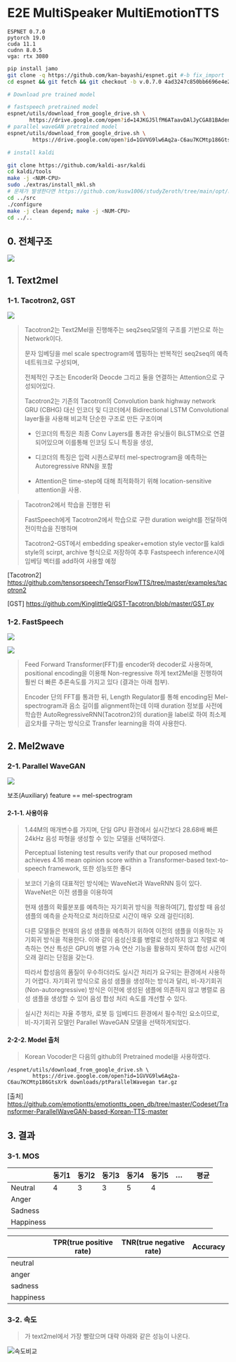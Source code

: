 # E2E MultiSpeaker MultiEmotionTTS

```
ESPNET 0.7.0
pytorch 19.0
cuda 11.1
cudnn 8.0.5
vga: rtx 3080
```



``` sh
pip install jamo
git clone -q https://github.com/kan-bayashi/espnet.git #-b fix_import
cd espnet && git fetch && git checkout -b v.0.7.0 4ad3247c850bb6696e4e2c3f7633c0153463dded
```



```sh
# Download pre trained model

# fastspeech pretrained model
espnet/utils/download_from_google_drive.sh \
       https://drive.google.com/open?id=14JKGJ5lfM6ATaavDAlJyCGA81BAden9x downloads/ptFastSpeech tar.gz
# parallel waveGAN pretrained model       
espnet/utils/download_from_google_drive.sh \
        https://drive.google.com/open?id=1GVVG9lw6Aq2a-C6au7KCMtp186GtsXrk downloads/ptParallelWavegan tar.gz
```



```sh
# install kaldi

git clone https://github.com/kaldi-asr/kaldi
cd kaldi/tools
make -j <NUM-CPU>
sudo ./extras/install_mkl.sh
# 문제가 발생한다면 https://github.com/kusw1006/studyZeroth/tree/main/opt/kaldi/src 참고
cd ../src
./configure
make -j clean depend; make -j <NUM-CPU>
cd ../..
```



## 0. 전체구조

![](./ETTS3.png)



## 1. Text2mel

### 1-1. Tacotron2, GST

![](./ETTS5.png)

> Tacotron2는 Text2Mel을 진행해주는 seq2seq모델의 구조를 기반으로 하는 Network이다. 
>
> 문자 임베딩을 mel scale spectrogram에 맵핑하는 반복적인 seq2seq의 예측 네트워크로 구성되며, 
>
> 전체적인 구조는 Encoder와 Deocde 그리고 둘을 연결하는 Attention으로 구성되어있다. 
>
> Tacotron2는 기존의 Tacotron의 Convolution bank highway network GRU (CBHG) 대신 인코더 및 디코더에서 Bidirectional LSTM Convolutional layer들을 사용해 비교적 단순한 구조로 만든 구조이며
>
> - 인코더의 특징은 최종 Conv Layers를 통과한 유닛들이 BiLSTM으로 연결되어있으며 이를통해 인코딩 도니 특징을 생성, 
>
> - 디코더의 특징은 입력 시퀀스로부터 mel-spectrogram을 예측하는 Autoregressive RNN을 포함
> - Attention은 time-step에 대해 최적화하기 위해 location-sensitive attention을 사용.



> Tacotron2에서 학습을 진행한 뒤
>
> FastSpeech에게 Tacotron2에서 학습으로 구한 duration weight를 전달하여 전이학습을 진행하며
>
> Tacotron2-GST에서 embedding speaker+emotion style vector를 kaldi style의 scirpt, archive 형식으로 저장하여 추후 Fastspeech inference시에 임베딩 벡터를 add하여 사용할 예정



[Tacotron2] https://github.com/tensorspeech/TensorFlowTTS/tree/master/examples/tacotron2

[GST]  https://github.com/KinglittleQ/GST-Tacotron/blob/master/GST.py



### 1-2. FastSpeech

![](./eTTS6.png)

![](./eTTS7.png)

> Feed Forward Transformer(FFT)를 encoder와 decoder로 사용하며, positional encoding을 이용해 Non-regressive 하게 text2Mel을 진행하여 훨씬 더 빠른 추론속도를 가지고 있다 (결과는 아래 첨부).
>
> Encoder 단의 FFT를 통과한 뒤, Length Regulator를 통해 encoding된 Mel-spectrogram과 음소 길이를 alignment하는데 이때 duration 정보를 사전에 학습한 AutoRegressiveRNN(Tacotron2)의 duration을 label로 하여 최소제곱오차를 구하는 방식으로 Transfer learning을 하여 사용한다.



## 2. Mel2wave

### 2-1. Parallel WaveGAN

![](./ETTS2.png)

보조(Auxiliary) feature == mel-spectrogram



#### 2-1-1. 사용이유

>1.44M의 매개변수를 가지며, 단일 GPU 환경에서 실시간보다 28.68배 빠른 24kHz 음성 파형을 생성할 수 있는 모델을 선택하였다.
>
> Perceptual listening test results
>verify that our proposed method achieves 4.16 mean opinion score
>within a Transformer-based text-to-speech framework, 또한 성능또한 좋다



> 보코더 기술의 대표적인 방식에는 WaveNet과 WaveRNN 등이 있다. WaveNet은 이전 샘플을 이용하여
>
> 현재 샘플의 확률분포를 예측하는 자기회귀 방식을 적용하여[7], 합성할 때 음성 샘플의 예측을 순차적으로 처리하므로 시간이 매우 오래 걸린다[8]. 
>
> 다른 모델들은 현재의 음성 샘플을 예측하기 위하여 이전의 샘플을 이용하는 자기회귀 방식을 적용한다.
> 이와 같이 음성신호를 병렬로 생성하지 않고 직렬로 예측하는 연산 특성은 GPU의 병렬 가속 연산 기능을 활용하지 못하여 합성 시간이 오래 걸리는 단점을 갖는다. 
>
> 따라서 합성음의 품질이 우수하더라도 실시간 처리가 요구되는 환경에서 사용하기 어렵다.
> 자기회귀 방식으로 음성 샘플을 생성하는 방식과 달리, 비-자기회귀(Non-autoregressive) 방식은 이전에
> 생성된 샘플에 의존하지 않고 병렬로 음성 샘플을 생성할 수 있어 음성 합성 처리 속도를 개선할 수 있다. 



> 실시간 처리는 자율 주행차, 로봇 등 임베디드 환경에서 필수적인 요소이므로, 비-자기회귀 모델인 Parallel WaveGAN 모델을 선택하게되었다. 



#### 2-2-2. Model 출처

> Korean Vocoder은 다음의 github의 Pretrained model을 사용하였다.

```
/espnet/utils/download_from_google_drive.sh \
        https://drive.google.com/open?id=1GVVG9lw6Aq2a-C6au7KCMtp186GtsXrk downloads/ptParallelWavegan tar.gz
```

[출처] https://github.com/emotiontts/emotiontts_open_db/tree/master/Codeset/Transformer-ParallelWaveGAN-based-Korean-TTS-master





## 3. 결과

### 3-1. MOS

|           | 동기1 | 동기2 | 동기3 | 동기4 | 동기5 | …    |      | 평균 |
| --------- | ----- | ----- | ----- | ----- | ----- | ---- | ---- | ---- |
| Neutral   | 4     | 3     | 3     | 5     | 4     |      |      |      |
| Anger     |       |       |       |       |       |      |      |      |
| Sadness   |       |       |       |       |       |      |      |      |
| Happiness |       |       |       |       |       |      |      |      |

|           | TPR(true positive rate) | TNR(true negative rate) | Accuracy |
| --------- | ----------------------- | ----------------------- | -------- |
| neutral   |                         |                         |          |
| anger     |                         |                         |          |
| sadness   |                         |                         |          |
| happiness |                         |                         |          |



### 3-2. 속도

>가 text2mel에서 가장 빨랐으며 대략 아래와 같은 성능이 나온다.

![속도비교](./eTTS4.png)